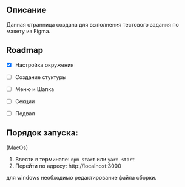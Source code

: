 ## Описание

Данная странница создана для выполнения тестового задания по макету из Figma.

## Roadmap

- [x] Настройка окружения
- [ ] Создание стуктуры
- [ ] Меню и Шапка
- [ ] Секции
- [ ] Подвал


## Порядок запуска:

(MacOs)
1. Ввести в терминале: `npm start` или `yarn start`
2. Перейти по адресу: http://localhost:3000

для windows необходимо редактирование файла сборки.


